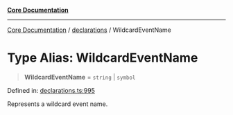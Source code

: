 [**Core Documentation**](../../README.md)

***

[Core Documentation](../../README.md) / [declarations](../README.md) / WildcardEventName

# Type Alias: WildcardEventName

> **WildcardEventName** = `string` \| `symbol`

Defined in: [declarations.ts:995](https://github.com/stonemjs/core/blob/b1f29857c7f1e529739f22d486494bed3b22d2c6/src/declarations.ts#L995)

Represents a wildcard event name.
